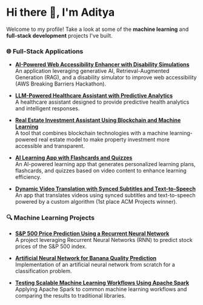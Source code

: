 # Hi there 👋, I'm Aditya

Welcome to my profile! Take a look at some of the **machine learning** and **full-stack development** projects I've built.

### 🌐 **Full-Stack Applications**

- [**AI-Powered Web Accessibility Enhancer with Disability Simulations**](https://github.com/iamudyavar/AccessAI)  
  An application leveraging generative AI, Retrieval-Augmented Generation (RAG), and a disability simulator to improve web accessibility (AWS Breaking Barriers Hackathon).

- [**LLM-Powered Healthcare Assistant with Predictive Analytics**](https://github.com/KhromeM/meddy)  
  A healthcare assistant designed to provide predictive health analytics and intelligent responses.

- [**Real Estate Investment Assistant Using Blockchain and Machine Learning**](https://github.com/ManishMallik/Coppington)  
  A tool that combines blockchain technologies with a machine learning-powered real estate model to make property investment more accessible and transparent.

- [**AI Learning App with Flashcards and Quizzes**](https://github.com/acm-projects/Summer)  
  An AI-powered learning app that generates personalized learning plans, flashcards, and quizzes based on video content to enhance learning efficiency.

- [**Dynamic Video Translation with Synced Subtitles and Text-to-Speech**](https://github.com/acm-projects/Envoy)  
  An app that translates videos using synced subtitles and text-to-speech powered by a custom algorithm (1st place ACM Projects winner).

### 🔍 **Machine Learning Projects**

- [**S&P 500 Price Prediction Using a Recurrent Neural Network**](https://github.com/iamudyavar/stock-prediction-recurrent-neural-network)  
  A project leveraging Recurrent Neural Networks (RNN) to predict stock prices of the S&P 500 index.

- [**Artificial Neural Network for Banana Quality Prediction**](https://github.com/iamudyavar/banana_quality_neural_network)  
  Implementation of an artificial neural network from scratch for a classification problem.

- [**Testing Scalable Machine Learning Workflows Using Apache Spark**](https://github.com/iamudyavar/big-data-research-project)  
  Applying Apache Spark to common machine learning workflows and comparing the results to traditional libraries.
